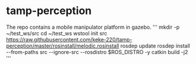# tamp-perception
The repo contains a mobile manipulator platform in gazebo.
'''
mkdir -p ~/test_ws/src
cd ~/test_ws
wstool init src https://raw.githubusercontent.com/keke-220/tamp-perception/master/rosinstall/melodic.rosinstall
rosdep update
rosdep install --from-paths src --ignore-src --rosdistro $ROS_DISTRO -y
catkin build -j2
'''
